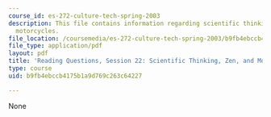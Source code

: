 ```yaml
---
course_id: es-272-culture-tech-spring-2003
description: This file contains information regarding scientific thinking, zen, and
  motorcycles.
file_location: /coursemedia/es-272-culture-tech-spring-2003/b9fb4ebccb4175b1a9d769c263c64227_MITES_272S03_q22.pdf
file_type: application/pdf
layout: pdf
title: 'Reading Questions, Session 22: Scientific Thinking, Zen, and Motorcycles'
type: course
uid: b9fb4ebccb4175b1a9d769c263c64227

---
```

None